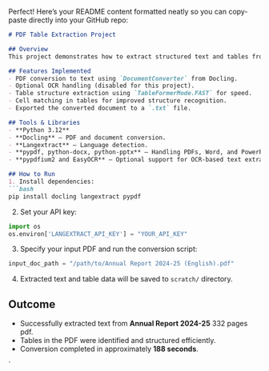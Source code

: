 Perfect! Here’s your README content formatted neatly so you can copy-paste directly into your GitHub repo:

````markdown
# PDF Table Extraction Project

## Overview
This project demonstrates how to extract structured text and tables from PDF documents using Python. It leverages the Docling library to convert PDFs into structured formats, including plain text and tables.

## Features Implemented
- PDF conversion to text using `DocumentConverter` from Docling.
- Optional OCR handling (disabled for this project).
- Table structure extraction using `TableFormerMode.FAST` for speed.
- Cell matching in tables for improved structure recognition.
- Exported the converted document to a `.txt` file.

## Tools & Libraries
- **Python 3.12**  
- **Docling** – PDF and document conversion.  
- **Langextract** – Language detection.  
- **pypdf, python-docx, python-pptx** – Handling PDFs, Word, and PowerPoint files.  
- **pypdfium2 and EasyOCR** – Optional support for OCR-based text extraction.

## How to Run
1. Install dependencies:
```bash
pip install docling langextract pypdf
````

2. Set your API key:

```python
import os
os.environ['LANGEXTRACT_API_KEY'] = "YOUR_API_KEY"
```

3. Specify your input PDF and run the conversion script:

```python
input_doc_path = "/path/to/Annual Report 2024-25 (English).pdf"
```

4. Extracted text and table data will be saved to `scratch/` directory.

## Outcome

* Successfully extracted text from **Annual Report 2024-25** 332 pages pdf.
* Tables in the PDF were identified and structured efficiently.
* Conversion completed in approximately **188 seconds**.

`
